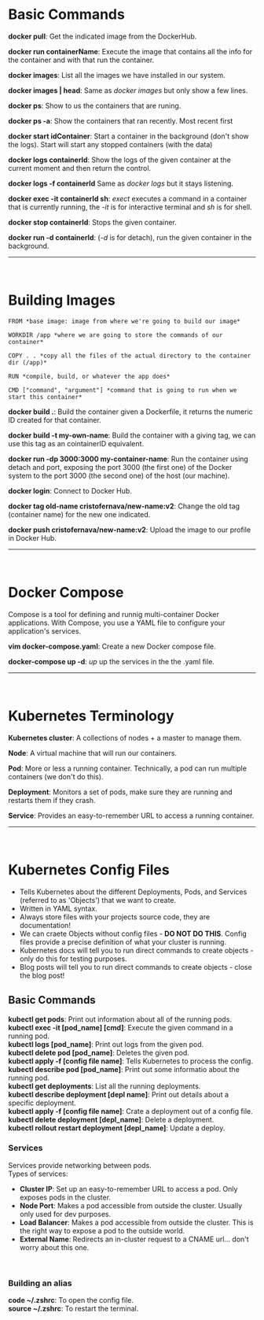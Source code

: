 <h1>Basic Commands</h1>

**docker pull**: Get the indicated image from the DockerHub.<br>

**docker run containerName**: Execute the image that contains all the info for the container and with that run the container.<br>

**docker images**: List all the images we have installed in our system.<br>

**docker images | head**: Same as _docker images_ but only show a few lines.<br>

**docker ps**: Show to us the containers that are runing.<br>

**docker ps -a**: Show the containers that ran recently. Most recent first<br>

**docker start idContainer**: Start a container in the background (don't show the logs). Start will start any stopped containers (with the data)<br>

**docker logs containerId**: Show the logs of the given container at the current moment and then return the control.<br>

**docker logs -f containerId** Same as _docker logs_ but it stays listening.<br>

**docker exec -it containerId sh**: _exect_ executes a command in a container that is currently running, the _-it_ is for interactive terminal and _sh_ is for shell.<br>

**docker stop containerId**: Stops the given container.<br>

**docker run -d containerId**: (_-d_ is for detach), run the given container in the background.<br>

<hr>
<br>
<h1>Building Images</h1>

    FROM *base image: image from where we're going to build our image*

    WORKDIR /app *where we are going to store the commands of our container*

    COPY . . *copy all the files of the actual directory to the container dir (/app)*

    RUN *compile, build, or whatever the app does*

    CMD ["command", "argument"] *command that is going to run when we start this container*

**docker build .**: Build the container given a Dockerfile, it returns the numeric ID created for that container.<br>

**docker build -t my-own-name**: Build the container with a giving tag, we can use this tag as an cointainerID equivalent.<br>

**docker run -dp 3000:3000 my-container-name**: Run the container using detach and port, exposing the port 3000 (the first one) of the Docker system to the port 3000 (the second one) of the host (our machine).<br>

**docker login**: Connect to Docker Hub.<br>

**docker tag old-name cristofernava/new-name:v2**: Change the old tag (container name) for the new one indicated.<br>

**docker push cristofernava/new-name:v2**: Upload the image to our profile in Docker Hub.<br>

<hr>
<br>
<h1>Docker Compose</h1>
Compose is a tool for defining and runnig multi-container Docker applications. With Compose, you use a YAML file to configure your application's services.<br>

**vim docker-compose.yaml**: Create a new Docker compose file.<br>

**docker-compose up -d**: _up_ up the services in the the .yaml file.

<hr>
<br>
<h1>Kubernetes Terminology</h1>

**Kubernetes cluster**: A collections of nodes + a master to manage them.<br>

**Node**: A virtual machine that will run our containers.<br>

**Pod**: More or less a running container. Technically, a pod can run multiple containers (we don't do this).<br>

**Deployment**: Monitors a set of pods, make sure they are running and restarts them if they crash.<br>

**Service**: Provides an easy-to-remember URL to access a running container.<br>

<hr>
<br>
<h1>Kubernetes Config Files</h1>

- Tells Kubernetes about the different Deployments, Pods, and Services (referred to as 'Objects') that we want to create.<br>
- Written in YAML syntax.<br>
- Always store files with your projects source code, they are documentation!<br>
- We can craete Objects without config files - **DO NOT DO THIS**. Config files provide a precise definition of what your cluster is running.<br>
- Kubernetes docs will tell you to run direct commands to create objects - only do this for testing purposes.<br>
- Blog posts will tell you to run direct commands to create objects - close the blog post!<br>

<h2>Basic Commands</h2>

**kubectl get pods**: Print out information about all of the running pods.<br>
**kubectl exec -it [pod_name] [cmd]**: Execute the given command in a running pod.<br>
**kubectl logs [pod_name]**: Print out logs from the given pod.<br>
**kubectl delete pod [pod_name]**: Deletes the given pod.<br>
**kubectl apply -f [config file name]**: Tells Kubernetes to process the config.<br>
**kubectl describe pod [pod_name]**: Print out some informatio about the running pod.<br>
**kubectl get deployments**: List all the running deployments.<br>
**kubectl describe deployment [depl name]**: Print out details about a specific deployment.<br>
**kubectl apply -f [config file name]**: Crate a deployment out of a config file.<br>
**kubectl delete deployment [depl_name]**: Delete a deployment.<br>
**kubectl rollout restart deployment [depl_name]**: Update a deploy.<br>

<h3>Services</h3>
Services provide networking between pods.<br>
Types of services:<br>

- **Cluster IP**: Set up an easy-to-remember URL to access a pod. Only exposes pods in the cluster.<br>
- **Node Port**: Makes a pod accessible from outside the cluster. Usually only used for dev purposes.<br>
- **Load Balancer**: Makes a pod accessible from outside the cluster. This is the right way to expose a pod to the outside world.<br>
- **External Name**: Redirects an in-cluster request to a CNAME url... don't worry about this one.<br>

<br>
<h3>Building an alias</h3>

**code ~/.zshrc**: To open the config file.<br>
**source ~/.zshrc**: To restart the terminal.<br>
